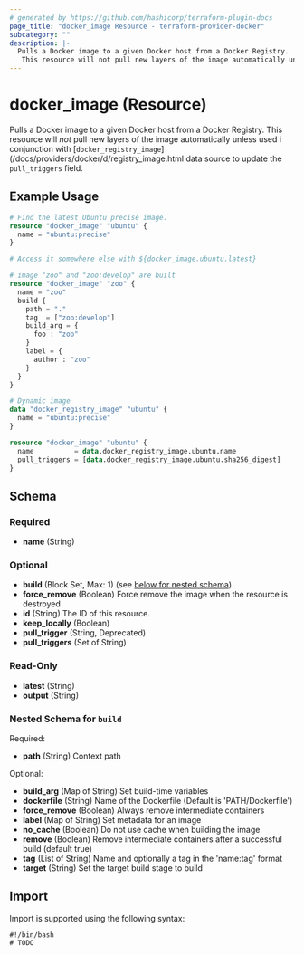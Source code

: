 ```yaml
---
# generated by https://github.com/hashicorp/terraform-plugin-docs
page_title: "docker_image Resource - terraform-provider-docker"
subcategory: ""
description: |-
  Pulls a Docker image to a given Docker host from a Docker Registry.
   This resource will not pull new layers of the image automatically unless used i conjunction with [docker_registry_image](/docs/providers/docker/d/registry_image.html data source to update the pull_triggers field.
---
```


# docker_image (Resource)

Pulls a Docker image to a given Docker host from a Docker Registry.
 This resource will *not* pull new layers of the image automatically unless used i conjunction with [`docker_registry_image`](/docs/providers/docker/d/registry_image.html data source to update the `pull_triggers` field.

## Example Usage

```terraform
# Find the latest Ubuntu precise image.
resource "docker_image" "ubuntu" {
  name = "ubuntu:precise"
}

# Access it somewhere else with ${docker_image.ubuntu.latest}

# image "zoo" and "zoo:develop" are built
resource "docker_image" "zoo" {
  name = "zoo"
  build {
    path = "."
    tag  = ["zoo:develop"]
    build_arg = {
      foo : "zoo"
    }
    label = {
      author : "zoo"
    }
  }
}

# Dynamic image
data "docker_registry_image" "ubuntu" {
  name = "ubuntu:precise"
}

resource "docker_image" "ubuntu" {
  name          = data.docker_registry_image.ubuntu.name
  pull_triggers = [data.docker_registry_image.ubuntu.sha256_digest]
}
```

<!-- schema generated by tfplugindocs -->
## Schema

### Required

- **name** (String)

### Optional

- **build** (Block Set, Max: 1) (see [below for nested schema](#nestedblock--build))
- **force_remove** (Boolean) Force remove the image when the resource is destroyed
- **id** (String) The ID of this resource.
- **keep_locally** (Boolean)
- **pull_trigger** (String, Deprecated)
- **pull_triggers** (Set of String)

### Read-Only

- **latest** (String)
- **output** (String)

<a id="nestedblock--build"></a>
### Nested Schema for `build`

Required:

- **path** (String) Context path

Optional:

- **build_arg** (Map of String) Set build-time variables
- **dockerfile** (String) Name of the Dockerfile (Default is 'PATH/Dockerfile')
- **force_remove** (Boolean) Always remove intermediate containers
- **label** (Map of String) Set metadata for an image
- **no_cache** (Boolean) Do not use cache when building the image
- **remove** (Boolean) Remove intermediate containers after a successful build (default true)
- **tag** (List of String) Name and optionally a tag in the 'name:tag' format
- **target** (String) Set the target build stage to build

## Import

Import is supported using the following syntax:

```shell
#!/bin/bash
# TODO
```
